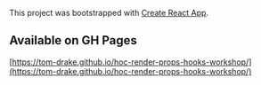 This project was bootstrapped with [Create React App](https://github.com/facebook/create-react-app).

## Available on GH Pages

[https://tom-drake.github.io/hoc-render-props-hooks-workshop/](https://tom-drake.github.io/hoc-render-props-hooks-workshop/)
